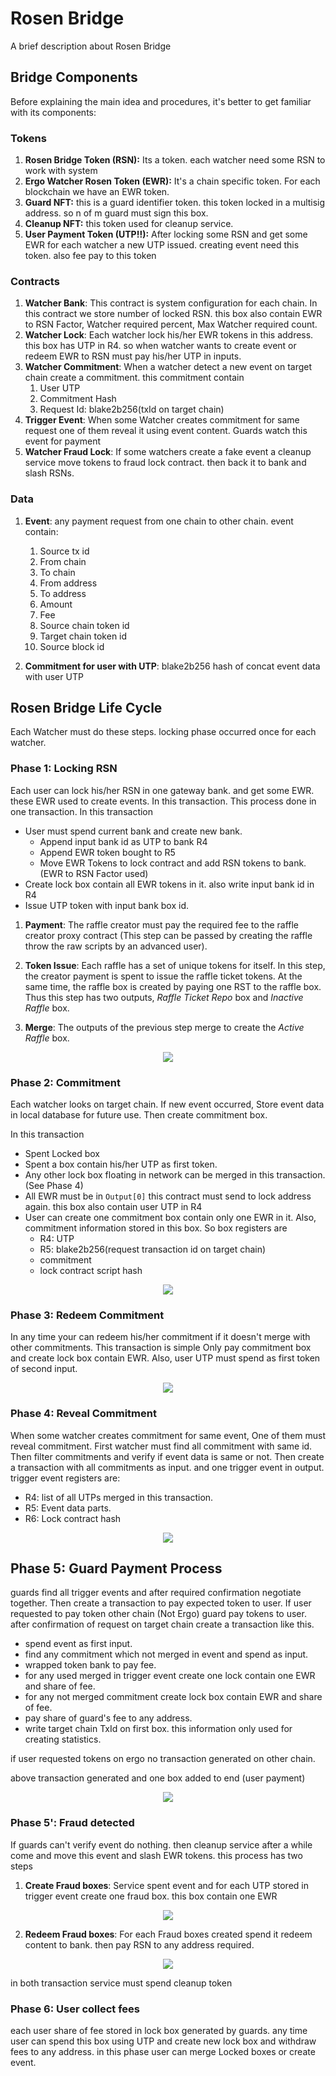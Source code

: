 # Rosen Bridge
A brief description about Rosen Bridge
## Bridge Components

Before explaining the main idea and procedures, it's better to get familiar with its components:

### Tokens

1. **Rosen Bridge Token (RSN):** Its a token. each watcher need some RSN to work with system
2. **Ergo Watcher Rosen Token (EWR):** It's a chain specific token. For each blockchain we have an EWR token.
3. **Guard NFT:** this is a guard identifier token. this token locked in a multisig address. so n of m guard must sign this box.
4. **Cleanup NFT:** this token used for cleanup service. 
5. **User Payment Token (UTP!!):** After locking some RSN and get some EWR for each watcher a new UTP issued. creating event need this token. also fee pay to this token

### Contracts

1. **Watcher Bank**: This contract is system configuration for each chain. In this contract we store number of locked RSN.
   this box also contain EWR to RSN Factor, Watcher required percent, Max Watcher required count.
2. **Watcher Lock**: Each watcher lock his/her EWR tokens in this address. this box has UTP in R4. so when watcher wants to create event or redeem EWR to RSN must pay his/her UTP in inputs.
3. **Watcher Commitment**: When a watcher detect a new event on target chain create a commitment. this commitment contain 
   1. User UTP
   2. Commitment Hash
   3. Request Id: blake2b256(txId on target chain)
4. **Trigger Event**: When some Watcher creates commitment for same request one of them reveal it using event content. Guards watch this event for payment
5. **Watcher Fraud Lock**: If some watchers create a fake event a cleanup service move tokens to fraud lock contract. then back it to bank and slash RSNs.

### Data
1. **Event**: any payment request from one chain to other chain. event contain:
   1. Source tx id
   2. From chain
   3. To chain
   4. From address
   5. To address
   6. Amount
   7. Fee
   8. Source chain token id
   9. Target chain token id
   10. Source block id

2. **Commitment for user with UTP**: blake2b256 hash of concat event data with user UTP


## Rosen Bridge Life Cycle

Each Watcher must do these steps. locking phase occurred once for each watcher.

### Phase 1: Locking RSN

Each user can lock his/her RSN in one gateway bank. and get some EWR. these EWR used to create events.
In this transaction. This process done in one transaction. In this transaction
* User must spend current bank and create new bank. 
  * Append input bank id as UTP to bank R4
  * Append EWR token bought to R5
  * Move EWR Tokens to lock contract and add RSN tokens to bank. (EWR to RSN Factor used)
* Create lock box contain all EWR tokens in it. also write input bank id in R4
* Issue UTP token with input bank box id.


1. **Payment**: The raffle creator must pay the required fee to the raffle creator proxy contract (This step can be passed by creating the raffle throw the raw scripts by an advanced user).

2. **Token Issue**: Each raffle has a set of unique tokens for itself. In this step, the creator payment is spent to issue the raffle ticket tokens. At the same time, the raffle box is created by paying one RST to the raffle box. Thus this step has two outputs, *Raffle Ticket Repo* box and *Inactive Raffle* box.

3. **Merge**: The outputs of the previous step merge to create the *Active Raffle* box.

<p align="center">
<img src="Images/Lock.png">
</p>

### Phase 2: Commitment

Each watcher looks on target chain. If new event occurred, Store event data in local database for future use.
Then create commitment box.

In this transaction

* Spent Locked box
* Spent a box contain his/her UTP as first token.
* Any other lock box floating in network can be merged in this transaction. (See Phase 4)
* All EWR must be in `Output[0]` this contract must send to lock address again. this box also contain user UTP in R4
* User can create one commitment box contain only one EWR in it. Also, commitment information stored in this box. So box registers are
  * R4: UTP
  * R5: blake2b256(request transaction id on target chain)
  * commitment
  * lock contract script hash



<p align="center">
<img src="Images/Commitment.png">
</p>


### Phase 3: Redeem Commitment

In any time your can redeem his/her commitment if it doesn't merge with other commitments.
This transaction is simple
Only pay commitment box and create lock box contain EWR. Also, user UTP must spend as first token of second input.


<p align="center">
<img src="Images/CommitmentRedeem.png">
</p>

### Phase 4: Reveal Commitment

When some watcher creates commitment for same event, One of them must reveal commitment.
First watcher must find all commitment with same id.
Then filter commitments and verify if event data is same or not.
Then create a transaction with all commitments as input. and one trigger event in output.
trigger event registers are:
* R4: list of all UTPs merged in this transaction.
* R5: Event data parts.
* R6: Lock contract hash

<p align="center">
<img src="Images/TriggerEvent.png">
</p>

## Phase 5: Guard Payment Process

guards find all trigger events and after required confirmation negotiate together.
Then create a transaction to pay expected token to user.
If user requested to pay token other chain (Not Ergo)
guard pay tokens to user. after confirmation of request on target chain create a transaction like this.
* spend event as first input.
* find any commitment which not merged in event and spend as input.
* wrapped token bank to pay fee.
* for any used merged in trigger event create one lock contain one EWR and share of fee.
* for any not merged commitment create lock box contain EWR and share of fee.
* pay share of guard's fee to any address.
* write target chain TxId on first box. this information only used for creating statistics.

if user requested tokens on ergo no transaction generated on other chain.

above transaction generated and one box added to end (user payment)

<p align="center">
<img src="Images/Payment.png">
</p>

### Phase 5': Fraud detected

If guards can't verify event do nothing. 
then cleanup service after a while come and move this event and slash EWR tokens.
this process has two steps

1. **Create Fraud boxes**: Service spent event and for each UTP stored in trigger event create one fraud box. 
this box contain one EWR 

<p align="center">
<img src="Images/MoveFraud.png">
</p>

2. **Redeem Fraud boxes**: For each Fraud boxes created spend it redeem content to bank.
then pay RSN to any address required.

<p align="center">
<img src="Images/SlashToken.png">
</p>

in both transaction service must spend cleanup token

### Phase 6: User collect fees

each user share of fee stored in lock box generated by guards. any time user can spend this box using UTP
and create new lock box and withdraw fees to any address. in this phase user can merge Locked boxes
or create event.

